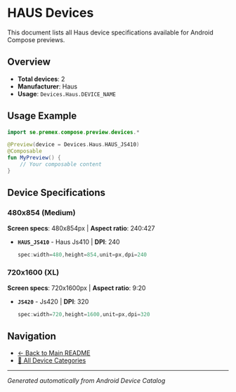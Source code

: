 # HAUS Devices

This document lists all Haus device specifications available for Android Compose previews.

## Overview

- **Total devices**: 2
- **Manufacturer**: Haus
- **Usage**: `Devices.Haus.DEVICE_NAME`

## Usage Example

```kotlin
import se.premex.compose.preview.devices.*

@Preview(device = Devices.Haus.HAUS_JS410)
@Composable
fun MyPreview() {
    // Your composable content
}
```

## Device Specifications

### 480x854 (Medium)

**Screen specs**: 480x854px | **Aspect ratio**: 240:427

- **`HAUS_JS410`** - Haus Js410 | **DPI**: 240
  ```kotlin
  spec:width=480,height=854,unit=px,dpi=240
  ```

### 720x1600 (XL)

**Screen specs**: 720x1600px | **Aspect ratio**: 9:20

- **`JS420`** - Js420 | **DPI**: 320
  ```kotlin
  spec:width=720,height=1600,unit=px,dpi=320
  ```

## Navigation

- [← Back to Main README](../../README.md)
- [📱 All Device Categories](../README.md)

---
*Generated automatically from Android Device Catalog*
